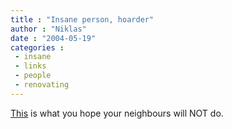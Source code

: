 ```yaml
---
title : "Insane person, hoarder"
author : "Niklas"
date : "2004-05-19"
categories : 
 - insane
 - links
 - people
 - renovating
---
```


[This](http://www.mostemailed.com/images/misc/badNeighbour) is what you hope your neighbours will NOT do.
